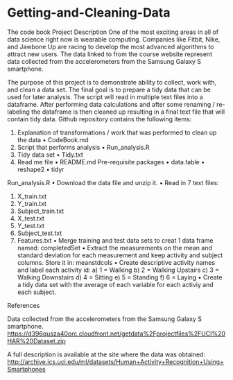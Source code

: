 # Getting-and-Cleaning-Data
The code book
Project Description
One of the most exciting areas in all of data science right now is wearable computing. Companies like Fitbit, Nike, and Jawbone Up are racing to develop the most advanced algorithms to attract new users. The data linked to from the course website represent data collected from the accelerometers from the Samsung Galaxy S smartphone.

The purpose of this project is to demonstrate ability to collect, work with, and clean a data set. The final goal is to prepare a tidy data that can be used for later analysis. The script will read in multiple text files into a dataframe.  After performing data calculations and after some renaming / re-labeling the dataframe is then cleaned up resulting in a final text file that will contain tidy data.
Github repository contains the following items:
1.	Explanation of transformations / work that was performed to clean up the data
•	CodeBook.md
2.	Script that performs analysis
•	Run_analysis.R
3.	Tidy data set
•	Tidy.txt 
4.	Read me file
•	README.md
Pre-requisite packages
•	data.table
•	reshape2
•	tidyr

Run_analysis.R
•	Download the data file and unzip it.
•	Read in 7 text files:  
1.	X_train.txt
2.	Y_train.txt
3.	Subject_train.txt
4.	X_test.txt
5.	Y_test.txt
6.	Subject_test.txt
7.	Features.txt
•	Merge training and test data sets to creat 1 data frame named: completedSet
•	Extract the measurements on the mean and standard deviation for each measurement and keep activity and subject columns.  Store it in: meanstdcols
•	Create descriptive activity names and label each activity id:
a)	1 = Walking
b)	2 = Walking Upstairs
c)	3 = Walking Downstairs
d)	4 = Sitting
e)	5 = Standing
f)	6 = Laying
•	Create a tidy data set with the average of each variable for each activiy and each subject.

References

Data collected from the accelerometers from the Samsung Galaxy S smartphone. 
https://d396qusza40orc.cloudfront.net/getdata%2Fprojectfiles%2FUCI%20HAR%20Dataset.zip 

A full description is available at the site where the data was obtained: 
http://archive.ics.uci.edu/ml/datasets/Human+Activity+Recognition+Using+Smartphones 

